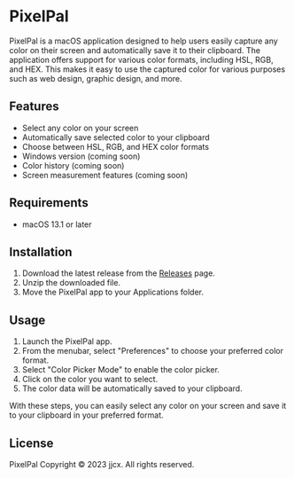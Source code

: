 <h1>PixelPal</h1>

<p>PixelPal is a macOS application designed to help users easily capture any color on their screen and automatically save it to their clipboard. The application offers support for various color formats, including HSL, RGB, and HEX. This makes it easy to use the captured color for various purposes such as web design, graphic design, and more.</p>

<h2>Features</h2>

<ul>
  <li>Select any color on your screen</li>
  <li>Automatically save selected color to your clipboard</li>
  <li>Choose between HSL, RGB, and HEX color formats</li>
  <li>Windows version (coming soon)</li>
  <li>Color history (coming soon)</li>
  <li>Screen measurement features (coming soon)</li>
</ul>

<h2>Requirements</h2>

<ul>
  <li>macOS 13.1 or later</li>
</ul>

<h2>Installation</h2>

<ol>
  <li>Download the latest release from the <a href="https://github.com/jjcxdev/PixelPal/releases">Releases</a> page.</li>
  <li>Unzip the downloaded file.</li>
  <li>Move the PixelPal app to your Applications folder.</li>
</ol>

<h2>Usage</h2>

<ol>
  <li>Launch the PixelPal app.</li>
  <li>From the menubar, select "Preferences" to choose your preferred color format.</li>
  <li>Select "Color Picker Mode" to enable the color picker.</li>
  <li>Click on the color you want to select.</li>
  <li>The color data will be automatically saved to your clipboard.</li>
</ol>
<p>With these steps, you can easily select any color on your screen and save it to your clipboard in your preferred format.</p>

<h2>License</h2>

<p>PixelPal Copyright © 2023 jjcx. All rights reserved.</p>
